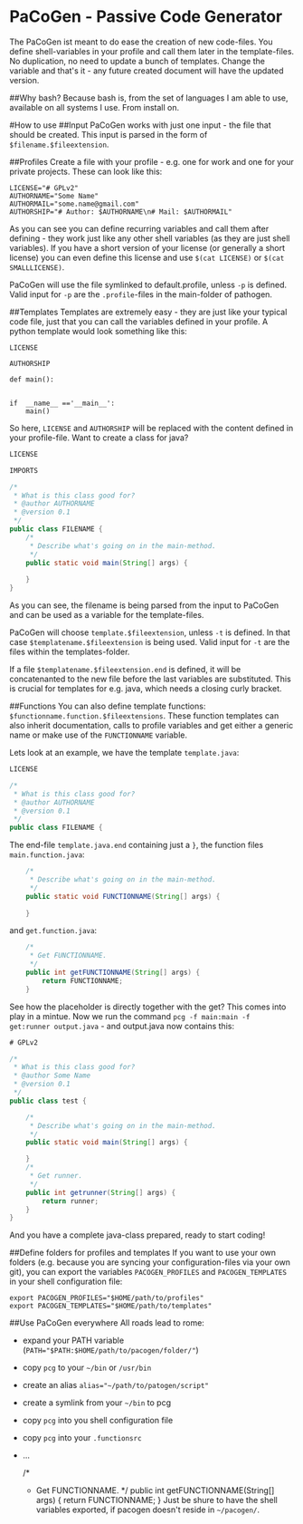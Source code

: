 PaCoGen - Passive Code Generator
=======

The PaCoGen ist meant to do ease the creation of new code-files.
You define shell-variables in your profile and call them later in the template-files. No duplication, no need to update a bunch of templates. Change the variable and that's it - any future created document will have the updated version.

##Why bash?
Because bash is, from the set of languages I am able to use, available on all systems I use. From install on.

#How to use
##Input
PaCoGen works with just one input - the file that should be created. This input is parsed in the form of `$filename.$fileextension`.

##Profiles
Create a file with your profile - e.g. one for work and one for your private projects. These can look like this:
```shell
LICENSE="# GPLv2"
AUTHORNAME="Some Name"
AUTHORMAIL="some.name@gmail.com"
AUTHORSHIP="# Author: $AUTHORNAME\n# Mail: $AUTHORMAIL"
```
As you can see you can define recurring variables and call them after defining - they work just like any other shell variables (as they are just shell variables). If you have a short version of your license (or generally a short license) you can even define this license and use `$(cat LICENSE)` or `$(cat SMALLLICENSE)`.

PaCoGen will use the file symlinked to default.profile, unless `-p` is defined. Valid input for `-p` are the `.profile`-files in the main-folder of pathogen.

##Templates
Templates are extremely easy - they are just like your typical code file, just that you can call the variables defined in your profile. A python template would look something like this:
```shell
LICENSE

AUTHORSHIP

def main():
    

if  __name__ =='__main__':
    main()
```
So here, `LICENSE` and `AUTHORSHIP` will be replaced with the content defined in your profile-file. 
Want to create a class for java?
```java
LICENSE

IMPORTS

/*
 * What is this class good for?
 * @author AUTHORNAME
 * @version 0.1
 */
public class FILENAME {
    /*
     * Describe what's going on in the main-method.
     */
    public static void main(String[] args) {
         
    }
}
```
As you can see, the filename is being parsed from the input to PaCoGen and can be used as a variable for the template-files.

PaCoGen will choose `template.$fileextension`, unless `-t` is defined. In that case `$templatename.$fileextension` is being used. Valid input for `-t` are the files within the templates-folder.

If a file `$templatename.$fileextension.end` is defined, it will be concatenanted to the new file before the last variables are substituted. This is crucial for templates for e.g. java, which needs a closing curly bracket.

##Functions
You can also define template functions: `$functionname.function.$fileextensions`.
These function templates can also inherit documentation, calls to profile variables and get either a generic name or make use of the `FUNCTIONNAME` variable.

Lets look at an example, we have the template `template.java`:
```java
LICENSE

/*
 * What is this class good for?
 * @author AUTHORNAME
 * @version 0.1
 */
public class FILENAME {
```
The end-file `template.java.end` containing just a `}`, the function files `main.function.java`:
```java
    /*
     * Describe what's going on in the main-method.
     */
    public static void FUNCTIONNAME(String[] args) {
         
    }
```
and `get.function.java`:
```java
    /*
     * Get FUNCTIONNAME.
     */
    public int getFUNCTIONNAME(String[] args) {
        return FUNCTIONNAME;
    }
```
See how the placeholder is directly together with the get? This comes into play in a mintue. Now we run the command `pcg -f main:main -f get:runner output.java` - and output.java now contains this:
```java
# GPLv2

/*
 * What is this class good for?
 * @author Some Name
 * @version 0.1
 */
public class test {

    /*
     * Describe what's going on in the main-method.
     */
    public static void main(String[] args) {

    }
    /*
     * Get runner.
     */
    public int getrunner(String[] args) {
        return runner;
    }
}
```
And you have a complete java-class prepared, ready to start coding!

##Define folders for profiles and templates
If you want to use your own folders (e.g. because you are syncing your configuration-files via your own git), you can export the variables `PACOGEN_PROFILES` and `PACOGEN_TEMPLATES` in your shell configuration file:
```shell
export PACOGEN_PROFILES="$HOME/path/to/profiles"
export PACOGEN_TEMPLATES="$HOME/path/to/templates"
```

##Use PaCoGen everywhere
All roads lead to rome:
* expand your PATH variable (`PATH="$PATH:$HOME/path/to/pacogen/folder/"`)
* copy `pcg` to your `~/bin` or `/usr/bin`
* create an alias `alias="~/path/to/patogen/script"`
* create a symlink from your `~/bin` to pcg
* copy `pcg` into you shell configuration file
* copy `pcg` into your `.functionsrc`
* ...

    /*
     * Get FUNCTIONNAME.
     */
    public int getFUNCTIONNAME(String[] args) {
        return FUNCTIONNAME;
    }
Just be shure to have the shell variables exported, if pacogen doesn't reside in `~/pacogen/`.
